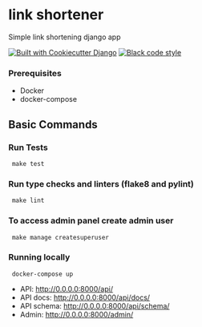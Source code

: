 # link shortener

Simple link shortening django app

[![Built with Cookiecutter Django](https://img.shields.io/badge/built%20with-Cookiecutter%20Django-ff69b4.svg?logo=cookiecutter)](https://github.com/cookiecutter/cookiecutter-django/)
[![Black code style](https://img.shields.io/badge/code%20style-black-000000.svg)](https://github.com/ambv/black)

### Prerequisites

- Docker
- docker-compose

## Basic Commands

### Run Tests

     make test

### Run type checks and linters (flake8 and pylint)

     make lint

### To access admin panel create admin user

     make manage createsuperuser

### Running locally

     docker-compose up

- API: http://0.0.0.0:8000/api/
- API docs: http://0.0.0.0:8000/api/docs/
- API schema: http://0.0.0.0:8000/api/schema/
- Admin: http://0.0.0.0:8000/admin/
